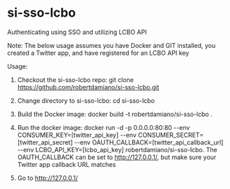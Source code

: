 # si-sso-lcbo
Authenticating using SSO and utilizing LCBO API

Note: The below usage assumes you have Docker and GIT installed, you created a Twitter app, and have registered for an LCBO API key

Usage:

1) Checkout the si-sso-lcbo repo: git clone https://github.com/robertdamiano/si-sso-lcbo.git

2) Change directory to si-sso-lcbo: cd si-sso-lcbo

3) Build the Docker image: docker build -t robertdamiano/si-sso-lcbo .

4) Run the docker image: docker run -d -p 0.0.0.0:80:80 --env CONSUMER_KEY=[twitter_api_key] --env CONSUMER_SECRET=[twitter_api_secret] --env OAUTH_CALLBACK=[twitter_api_callback_url] --env LCBO_API_KEY=[lcbo_api_key] robertdamiano/si-sso-lcbo. The OAUTH_CALLBACK can be set to http://127.0.0.1/, but make sure your Twitter app callback URL matches

5) Go to http://127.0.0.1/
